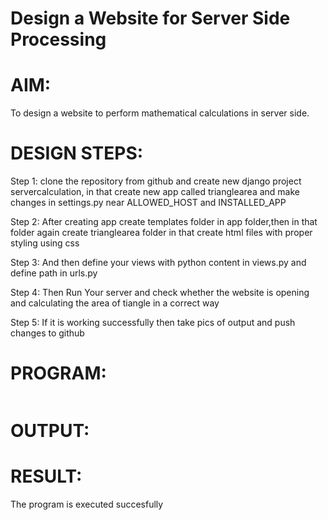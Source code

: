 # Design a Website for Server Side Processing

# AIM:

To design a website to perform mathematical calculations in server side.

# DESIGN STEPS:

Step 1:
clone the repository from github and create new django project servercalculation, in that create new app called trianglearea and make changes in settings.py near ALLOWED_HOST and INSTALLED_APP

Step 2:
After creating app create templates folder in app folder,then in that folder again create trianglearea folder in that create html files with proper styling using css

Step 3:
And then define your views with python content in views.py and define path in urls.py

Step 4:
Then Run Your server and check whether the website is opening and calculating the area of tiangle in a correct way

Step 5:
If it is working successfully then take pics of output and push changes to github


# PROGRAM:
```
```
# OUTPUT:

# RESULT:

The program is executed succesfully
